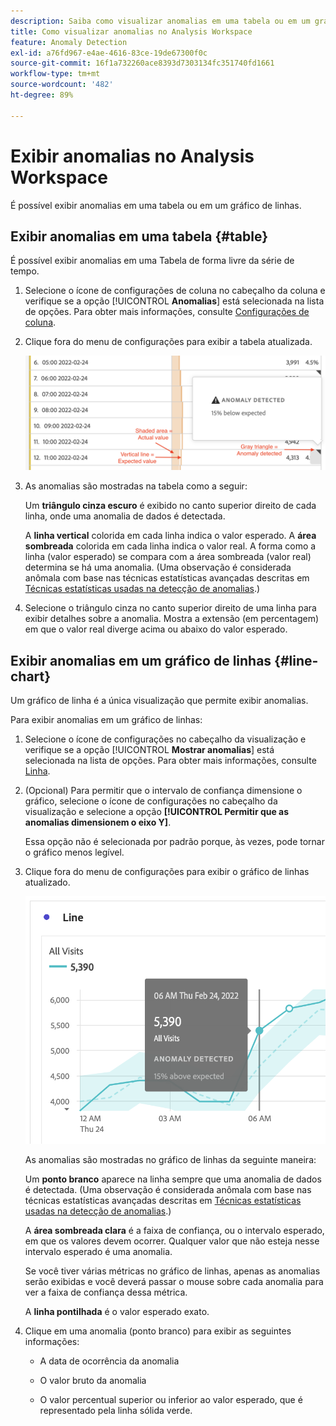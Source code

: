 ```yaml
---
description: Saiba como visualizar anomalias em uma tabela ou em um gráfico de linhas.
title: Como visualizar anomalias no Analysis Workspace
feature: Anomaly Detection
exl-id: a76fd967-e4ae-4616-83ce-19de67300f0c
source-git-commit: 16f1a732260ace8393d7303134fc351740fd1661
workflow-type: tm+mt
source-wordcount: '482'
ht-degree: 89%

---
```


# Exibir anomalias no Analysis Workspace

É possível exibir anomalias em uma tabela ou em um gráfico de linhas.

## Exibir anomalias em uma tabela {#table}

É possível exibir anomalias em uma Tabela de forma livre da série de tempo.

1. Selecione o ícone de configurações de coluna no cabeçalho da coluna e verifique se a opção [!UICONTROL **Anomalias**] está selecionada na lista de opções. Para obter mais informações, consulte [Configurações de coluna](/help/analysis-workspace/visualizations/freeform-table/column-row-settings/column-settings.md).

1. Clique fora do menu de configurações para exibir a tabela atualizada.

   ![Uma notificação de detecção de anomalias, indicando 15% abaixo do esperado.](assets/anomaly_detected.png)

1. As anomalias são mostradas na tabela como a seguir:

   Um **triângulo cinza escuro** é exibido no canto superior direito de cada linha, onde uma anomalia de dados é detectada.

   A **linha vertical** colorida em cada linha indica o valor esperado. A **área sombreada** colorida em cada linha indica o valor real. A forma como a linha (valor esperado) se compara com a área sombreada (valor real) determina se há uma anomalia. (Uma observação é considerada anômala com base nas técnicas estatísticas avançadas descritas em [Técnicas estatísticas usadas na detecção de anomalias](/help/analysis-workspace/virtual-analyst/c-anomaly-detection/statistics-anomaly-detection.md).)

1. Selecione o triângulo cinza no canto superior direito de uma linha para exibir detalhes sobre a anomalia. Mostra a extensão (em percentagem) em que o valor real diverge acima ou abaixo do valor esperado.

## Exibir anomalias em um gráfico de linhas {#line-chart}

Um gráfico de linha é a única visualização que permite exibir anomalias.

Para exibir anomalias em um gráfico de linhas:

1. Selecione o ícone de configurações no cabeçalho da visualização e verifique se a opção [!UICONTROL **Mostrar anomalias**] está selecionada na lista de opções. Para obter mais informações, consulte [Linha](/help/analysis-workspace/visualizations/line.md).

1. (Opcional) Para permitir que o intervalo de confiança dimensione o gráfico, selecione o ícone de configurações no cabeçalho da visualização e selecione a opção **[!UICONTROL Permitir que as anomalias dimensionem o eixo Y]**.

   Essa opção não é selecionada por padrão porque, às vezes, pode tornar o gráfico menos legível.

1. Clique fora do menu de configurações para exibir o gráfico de linhas atualizado.

   ![Um gráfico de linha com uma mensagem detectada de anomalia indicando 15% acima do esperado.](assets/anomaly_linechart.png)

   As anomalias são mostradas no gráfico de linhas da seguinte maneira:

   Um **ponto branco** aparece na linha sempre que uma anomalia de dados é detectada. (Uma observação é considerada anômala com base nas técnicas estatísticas avançadas descritas em [Técnicas estatísticas usadas na detecção de anomalias](/help/analysis-workspace/virtual-analyst/c-anomaly-detection/statistics-anomaly-detection.md).)

   A **área sombreada clara** é a faixa de confiança, ou o intervalo esperado, em que os valores devem ocorrer. Qualquer valor que não esteja nesse intervalo esperado é uma anomalia.

   Se você tiver várias métricas no gráfico de linhas, apenas as anomalias serão exibidas e você deverá passar o mouse sobre cada anomalia para ver a faixa de confiança dessa métrica.

   A **linha pontilhada** é o valor esperado exato.

1. Clique em uma anomalia (ponto branco) para exibir as seguintes informações:

   * A data de ocorrência da anomalia

   * O valor bruto da anomalia

   * O valor percentual superior ou inferior ao valor esperado, que é representado pela linha sólida verde.

